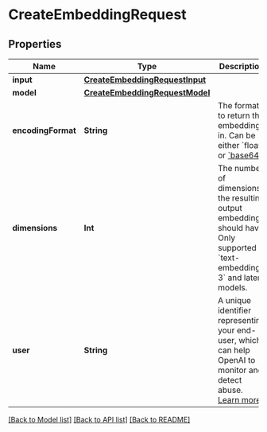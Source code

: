 # CreateEmbeddingRequest

## Properties
Name | Type | Description | Notes
------------ | ------------- | ------------- | -------------
**input** | [**CreateEmbeddingRequestInput**](CreateEmbeddingRequestInput.md) |  | 
**model** | [**CreateEmbeddingRequestModel**](CreateEmbeddingRequestModel.md) |  | 
**encodingFormat** | **String** | The format to return the embeddings in. Can be either &#x60;float&#x60; or [&#x60;base64&#x60;](https://pypi.org/project/pybase64/). | [optional] [default to .float]
**dimensions** | **Int** | The number of dimensions the resulting output embeddings should have. Only supported in &#x60;text-embedding-3&#x60; and later models.  | [optional] 
**user** | **String** | A unique identifier representing your end-user, which can help OpenAI to monitor and detect abuse. [Learn more](/docs/guides/safety-best-practices/end-user-ids).  | [optional] 

[[Back to Model list]](../README.md#documentation-for-models) [[Back to API list]](../README.md#documentation-for-api-endpoints) [[Back to README]](../README.md)


